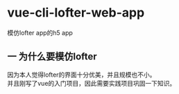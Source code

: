 # vue-cli-lofter-web-app
模仿lofter app的h5 app
## 一 为什么要模仿lofter  
因为本人觉得lofter的界面十分优美，并且规模也不小。  
并且刚写了vue的入门项目，因此需要实践项目巩固一下知识。
